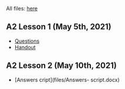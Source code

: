 All files: [here](/directory.html)

## A2 Lesson 1 (May 5th, 2021)

- [Questions](/files/Lesson1-Slides.pdf)
- [Handout](/files/Lesson1-Handout.pdf)
## A2 Lesson 2 (May 10th, 2021)
- [Answers cript](files/Answers- script.docx)
